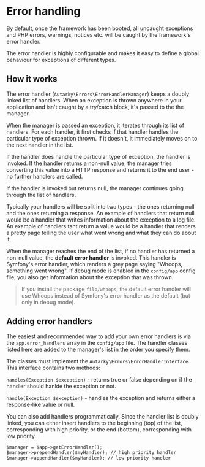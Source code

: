 # Error handling

By default, once the framework has been booted, all uncaught exceptions and PHP errors, warnings, notices etc. will be caught by the framework's error handler.

The error handler is highly configurable and makes it easy to define a global behaviour for exceptions of different types.

## How it works

The error handler (`Autarky\Errors\ErrorHandlerManager`) keeps a doubly linked list of handlers. When an exception is thrown anywhere in your application and isn't caught by a try/catch block, it's passed to the the manager.

When the manager is passed an exception, it iterates through its list of handlers. For each handler, it first checks if that handler handles the particular type of exception thrown. If it doesn't, it immediately moves on to the next handler in the list.

If the handler does handle the particular type of exception, the handler is invoked. If the handler returns a non-null value, the manager tries converting this value into a HTTP response and returns it to the end user - no further handlers are called.

If the handler is invoked but returns null, the manager continues going through the list of handlers.

Typically your handlers will be split into two types - the ones returning null and the ones returning a response. An example of handlers that return null would be a handler that writes information about the exception to a log file. An example of handlers taht return a value would be a handler that renders a pretty page telling the user what went wrong and what they can do about it.

When the manager reaches the end of the list, if no handler has returned a non-null value, the **default error handler** is invoked. This handler is Symfony's error handler, which renders a grey page saying "Whoops, something went wrong". If debug mode is enabled in the `config/app` config file, you also get information about the exception that was thrown.

> If you install the package `filp/whoops`, the default error handler will use Whoops instead of Symfony's error handler as the default (but only in debug mode).

## Adding error handlers

The easiest and recommended way to add your own error handlers is via the `app.error_handlers` array in the `config/app` file. The handler classes listed here are added to the manager's list in the order you specify them.

The classes must implement the `Autarky\Errors\ErrorHandlerInterface`. This interface contains two methods:

`handles(Exception $exception)` - returns true or false depending on if the handler should hanlde the exception or not.

`handle(Exception $exception)` - handles the exception and returns either a response-like value or null.

You can also add handlers programmatically. Since the handler list is doubly linked, you can either insert handlers to the beginning (top) of the list, corresponding with high priority, or the end (bottom), corresponding with low priority.

	$manager = $app->getErrorHandler();
	$manager->prependHandler($myHandler); // high priority handler
	$manager->appendHandler($myHandler); // low priority handler

